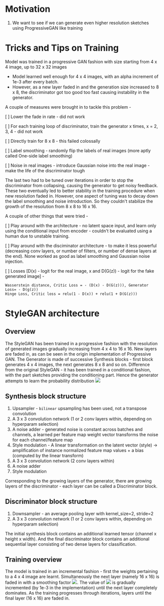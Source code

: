 # Motivation 
1. We want to see if we can generate even higher resolution sketches using ProgressiveGAN like training

# Tricks and Tips on Training

Model was trained in a progressive GAN fashion with size starting from 4 x 4 image, up to 32 x 32 images

- Model learned well enough for 4 x 4 images, with an alpha increment of 1e-3 after every batch.
- However, as a new layer faded in and the generation size increased to 8 x 8, the discriminator got too good too fast causing instability in the generator.

A couple of measures were brought in to tackle this problem - 

[ ] Lower the fade in rate - did not work

[ ] For each training loop of discriminator, train the generator x times, x = 2, 3, 4 - did not work

[ ] Directly train for 8 x 8 - this failed colossally

[ ] Label smoothing - randomly flip the labels of real images (more aptly called One-side label smoothing)

[ ] Noise in real images - introduce Gaussian noise into the real image - make the life of the discriminator tough

The last two had to be tuned over iterations in order to stop the discriminator from collapsing, causing the generator to get noisy feedback. These two eventually led
to better stability in the training procedure when new resolution faded in. However, one aspect of tuning was to decay down the label smoothing and noise introduction.
So they couldn't stabilize the growth of the resolution from 8 x 8 to 16 x 16.

A couple of other things that were tried - 

[ ] Play around with the architecture - no latent space input, and learn only using the conditional input from encoder - couldn't be evaluated 
using a human due to unstable training.

[ ] Play around with the disciminator architecture - to make it less powerful (decreasing conv layers, or number of filters, or number of dense layers at the end).
None worked as good as label smoothing and Gaussian noise injection.

[ ] Losses [D(x) - logit for the real image, x and D(G(z)) - logit for the fake generated image] -

    Wasserstein distance, Critic Loss = - (D(x) - D(G(z))), Generator Loss= - D(g(z))
    Hinge Loss, Critic loss = relu(1 - D(x)) + relu(1 + D(G(z)))
   
   
 # StyleGAN architecture
 
## Overview
 The StyleGAN has been trained in a progressive fashion with the resolution of generated images gradually increasing from 4 x 4 to 16 x 16. New layers are faded in, as can be seen in the origin implementation of Progressive GAN. The Generator is made of successive Synthesis blocks - first block generates 4 x 4 images, the next generates 8 x 8 and so on. Difference from the original StyleGAN - it has been trained in a conditional fashion, with the part sketches providing the conditioning part. Hence the generator attempts to learn the probability distribution <img src="https://render.githubusercontent.com/render/math?math=P(part | partial\_sketch)">
 
## Synthesis block structure

1. Upsampler - `bilinear` upsampling has been used, not a transpose convolution
2. A 3 x 3 convolution network (1 or 2 conv layers within, depending on hyperparam selection)
3. A noise adder - generated noise is constant across batches and channels, a learned per feature map weight vector transforms the noise for each channel/feature map
4. Style modulation - A linear transformation on the latent vector (style) -> amplification of instance normalized feature map values + a bias (computed by the linear transform)
5. A 3 x 3 convolution network (2 conv layers within)
6. A noise adder
7. Style modulation

Corresponding to the growing layers of the generator, there are growing layers of the discriminator - each layer can be called a Discriminator block.

## Discriminator block structure

1. Downsampler - an average pooling layer with kernel_size=2, stride=2
2. A 3 x 3 convolution network (1 or 2 conv layers within, depending on hyperparam selection)

The initial synthesis block contains an additional learned tensor (channel x height x width). And the final discriminator block contains an additional sequential layer consisting of two dense layers for classification.

## Training overview

The model is trained in an incremental fashion - first the weights pertaining to a 4 x 4 image are learnt. Simultaneously the next layer (namely 16 x 16) is faded in with a smoothing factor <img src="https://render.githubusercontent.com/render/math?math=alpha">. The value of  <img src="https://render.githubusercontent.com/render/math?math=alpha"> is gradually incremented (by 1e-3 in the implementation) until the next layer completely dominates. As the training progresses through iterations, layers until the final layer (16 x 16) are faded in.
